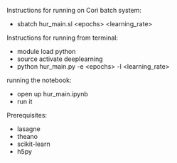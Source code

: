 Instructions for running on Cori batch system:

* sbatch hur_main.sl \<epochs\> \<learning_rate\>

Instructions for running from terminal:

* module load python
* source activate deeplearning
* python hur_main.py -e \<epochs\> -l \<learning_rate\>

running the notebook:
* open up hur_main.ipynb
* run it

Prerequisites:
* lasagne
* theano
* scikit-learn
* h5py


